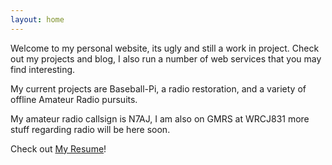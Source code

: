 ```yaml
---
layout: home
---
```


Welcome to my personal website, its ugly and still a work in project.  Check out my projects and blog, I also run a number of web services that you may find interesting.

My current projects are Baseball-Pi, a radio restoration, and a variety of offline Amateur Radio pursuits.

My amateur radio callsign is N7AJ, I am also on GMRS at WRCJ831 more stuff regarding radio will be here soon.

Check out [My Resume](https://projects.ajfite.com/resume)!